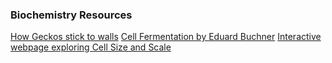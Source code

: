 ### Biochemistry Resources

[How Geckos stick to walls](http://www.sciencemag.org/news/2002/08/how-geckos-stick-der-waals)
[Cell Fermentation by Eduard Buchner](https://learning.edx.org/course/course-v1:MITx+7.00x+3T2023/block-v1:MITx+7.00x+3T2023+type@sequential+block@64e5b67aae8c4760b3baffebfa430792/block-v1:MITx+7.00x+3T2023+type@vertical+block@8dc8618a2b8447feaf79ab097db89d95)
[Interactive webpage exploring Cell Size and Scale](http://learn.genetics.utah.edu/content/cells/scale/)
